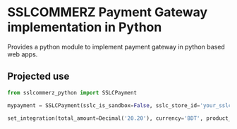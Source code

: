 # SSLCOMMERZ Payment Gateway implementation in Python
Provides a python module to implement payment gateway in python based web apps.

## Projected use
```python
from sslcommerz_python import SSLCPayment

mypayment = SSLCPayment(sslc_is_sandbox=False, sslc_store_id='your_sslc_store_id',                                             sslc_store_pass='your_sslc_store_passcode')

set_integration(total_amount=Decimal('20.20'), currency='BDT', product_category='clothing', success_url='example.com/success', fail_url='fail.com', cancel_url='cancel.com', ipn_url='ipn.com')
```

